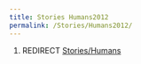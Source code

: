 ```yaml
---
title: Stories Humans2012
permalink: /Stories/Humans2012/
---
```


1.  REDIRECT [Stories/Humans](Stories_Humans "wikilink")